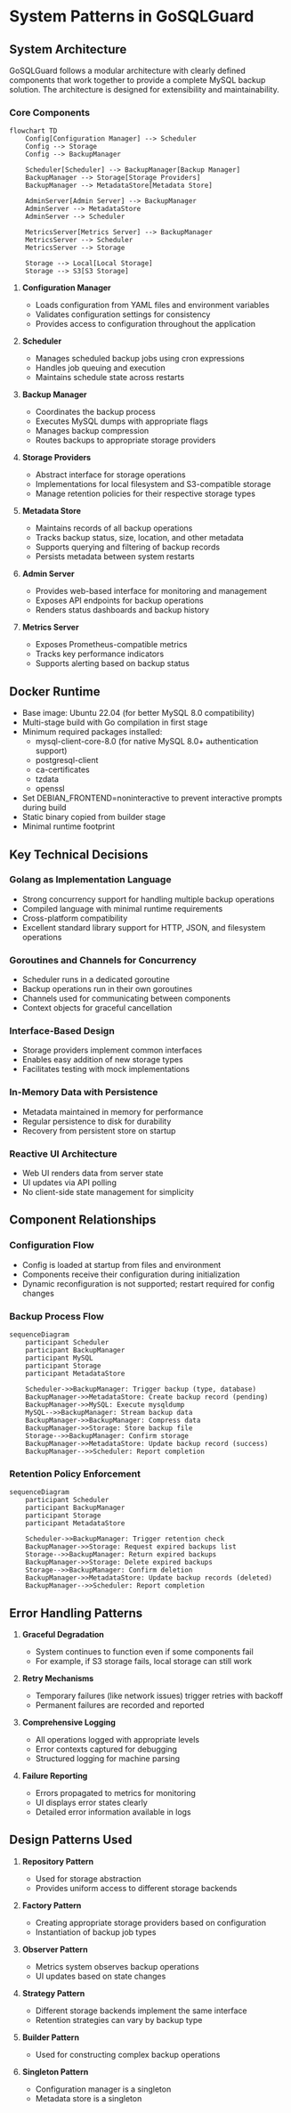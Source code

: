 # System Patterns in GoSQLGuard

## System Architecture

GoSQLGuard follows a modular architecture with clearly defined components that work together to provide a complete MySQL backup solution. The architecture is designed for extensibility and maintainability.

### Core Components

```mermaid
flowchart TD
    Config[Configuration Manager] --> Scheduler
    Config --> Storage
    Config --> BackupManager
    
    Scheduler[Scheduler] --> BackupManager[Backup Manager]
    BackupManager --> Storage[Storage Providers]
    BackupManager --> MetadataStore[Metadata Store]
    
    AdminServer[Admin Server] --> BackupManager
    AdminServer --> MetadataStore
    AdminServer --> Scheduler
    
    MetricsServer[Metrics Server] --> BackupManager
    MetricsServer --> Scheduler
    MetricsServer --> Storage
    
    Storage --> Local[Local Storage]
    Storage --> S3[S3 Storage]
```

1. **Configuration Manager**
   - Loads configuration from YAML files and environment variables
   - Validates configuration settings for consistency
   - Provides access to configuration throughout the application

2. **Scheduler**
   - Manages scheduled backup jobs using cron expressions
   - Handles job queuing and execution
   - Maintains schedule state across restarts

3. **Backup Manager**
   - Coordinates the backup process
   - Executes MySQL dumps with appropriate flags
   - Manages backup compression
   - Routes backups to appropriate storage providers

4. **Storage Providers**
   - Abstract interface for storage operations
   - Implementations for local filesystem and S3-compatible storage
   - Manage retention policies for their respective storage types

5. **Metadata Store**
   - Maintains records of all backup operations
   - Tracks backup status, size, location, and other metadata
   - Supports querying and filtering of backup records
   - Persists metadata between system restarts

6. **Admin Server**
   - Provides web-based interface for monitoring and management
   - Exposes API endpoints for backup operations
   - Renders status dashboards and backup history

7. **Metrics Server**
   - Exposes Prometheus-compatible metrics
   - Tracks key performance indicators
   - Supports alerting based on backup status

## Docker Runtime
- Base image: Ubuntu 22.04 (for better MySQL 8.0 compatibility)
- Multi-stage build with Go compilation in first stage
- Minimum required packages installed:
  - mysql-client-core-8.0 (for native MySQL 8.0+ authentication support)
  - postgresql-client
  - ca-certificates
  - tzdata
  - openssl
- Set DEBIAN_FRONTEND=noninteractive to prevent interactive prompts during build
- Static binary copied from builder stage
- Minimal runtime footprint

## Key Technical Decisions

### Golang as Implementation Language
- Strong concurrency support for handling multiple backup operations
- Compiled language with minimal runtime requirements
- Cross-platform compatibility
- Excellent standard library support for HTTP, JSON, and filesystem operations

### Goroutines and Channels for Concurrency
- Scheduler runs in a dedicated goroutine
- Backup operations run in their own goroutines
- Channels used for communicating between components
- Context objects for graceful cancellation

### Interface-Based Design
- Storage providers implement common interfaces
- Enables easy addition of new storage types
- Facilitates testing with mock implementations

### In-Memory Data with Persistence
- Metadata maintained in memory for performance
- Regular persistence to disk for durability
- Recovery from persistent store on startup

### Reactive UI Architecture
- Web UI renders data from server state
- UI updates via API polling
- No client-side state management for simplicity

## Component Relationships

### Configuration Flow
- Config is loaded at startup from files and environment
- Components receive their configuration during initialization
- Dynamic reconfiguration is not supported; restart required for config changes

### Backup Process Flow
```mermaid
sequenceDiagram
    participant Scheduler
    participant BackupManager
    participant MySQL
    participant Storage
    participant MetadataStore
    
    Scheduler->>BackupManager: Trigger backup (type, database)
    BackupManager->>MetadataStore: Create backup record (pending)
    BackupManager->>MySQL: Execute mysqldump
    MySQL-->>BackupManager: Stream backup data
    BackupManager->>BackupManager: Compress data
    BackupManager->>Storage: Store backup file
    Storage-->>BackupManager: Confirm storage
    BackupManager->>MetadataStore: Update backup record (success)
    BackupManager-->>Scheduler: Report completion
```

### Retention Policy Enforcement
```mermaid
sequenceDiagram
    participant Scheduler
    participant BackupManager
    participant Storage
    participant MetadataStore
    
    Scheduler->>BackupManager: Trigger retention check
    BackupManager->>Storage: Request expired backups list
    Storage-->>BackupManager: Return expired backups
    BackupManager->>Storage: Delete expired backups
    Storage-->>BackupManager: Confirm deletion
    BackupManager->>MetadataStore: Update backup records (deleted)
    BackupManager-->>Scheduler: Report completion
```

## Error Handling Patterns

1. **Graceful Degradation**
   - System continues to function even if some components fail
   - For example, if S3 storage fails, local storage can still work

2. **Retry Mechanisms**
   - Temporary failures (like network issues) trigger retries with backoff
   - Permanent failures are recorded and reported

3. **Comprehensive Logging**
   - All operations logged with appropriate levels
   - Error contexts captured for debugging
   - Structured logging for machine parsing

4. **Failure Reporting**
   - Errors propagated to metrics for monitoring
   - UI displays error states clearly
   - Detailed error information available in logs

## Design Patterns Used

1. **Repository Pattern**
   - Used for storage abstraction
   - Provides uniform access to different storage backends

2. **Factory Pattern**
   - Creating appropriate storage providers based on configuration
   - Instantiation of backup job types

3. **Observer Pattern**
   - Metrics system observes backup operations
   - UI updates based on state changes

4. **Strategy Pattern**
   - Different storage backends implement the same interface
   - Retention strategies can vary by backup type

5. **Builder Pattern**
   - Used for constructing complex backup operations

6. **Singleton Pattern**
   - Configuration manager is a singleton
   - Metadata store is a singleton
